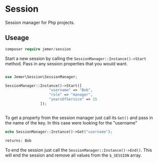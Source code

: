 # Session
 Session manager for Php projects.

## Useage

```php
composer require jemer/session
```


Start a new session by calling the ``` SessionManager::Instance()->Start ``` method. Pass in any session properties that you would want.  

```php

use Jemer\Session\SessionManager;

SessionManager::Instance()->Start([
                    "username" => "Bob",
                    "role" => "manager",
                    "yearsOfService" => 15
                ]);
                
```

To get a property from the session manager just call its ``` Get() ``` and pass in the name of the key. In this case were looking for the "username"

```php
echo SessionManager::Instance()->Get("username");

returns: Bob
```

To end the session just call the ``` SessionManager::Instance()->End() ```. This will end the session and remove all values from the ``` $_SESSION ``` array. 


